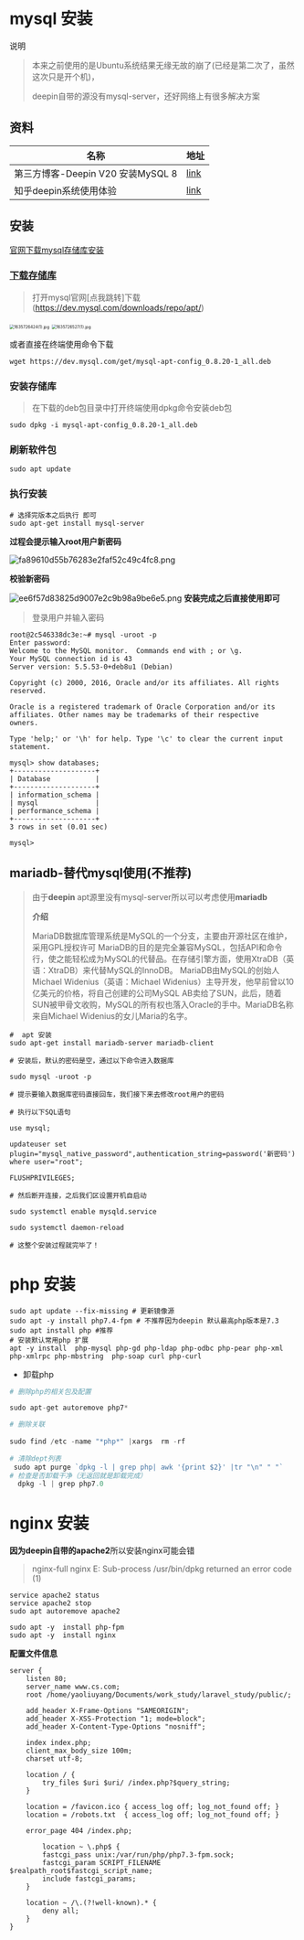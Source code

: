 # mysql 安装 

说明

> 本来之前使用的是Ubuntu系统结果无缘无故的崩了(已经是第二次了，虽然这次只是开个机)，
>
> deepin自带的源没有mysql-server，还好网络上有很多解决方案

## 资料

| 名称                              | 地址                                                         |
| --------------------------------- | ------------------------------------------------------------ |
| 第三方博客-Deepin V20 安装MySQL 8 | [link](https://bbs.deepin.org/post/191965#mod=viewthread&tid=191965&extra=) |
| 知乎deepin系统使用体验            | [link](https://zhuanlan.zhihu.com/p/66428353)                |

## 安装

[官网下载mysql存储库安装](https://bbs.deepin.org/post/191965#mod=viewthread&tid=191965&extra=)

### [**下载存储库**](https://dev.mysql.com/downloads/repo/apt/)

> 打开mysql官网[点我跳转]下载(https://dev.mysql.com/downloads/repo/apt/)	

<img src="https://i.loli.net/2021/11/01/okujFMV4hylmqiA.png" alt="1635726424(1).jpg" style="zoom: 50%;" />

<img src="https://i.loli.net/2021/11/01/TlvwtHidM3nzs7Y.png" alt="1635726527(1).jpg" style="zoom:50%;" />

或者直接在终端使用命令下载

```shell
wget https://dev.mysql.com/get/mysql-apt-config_0.8.20-1_all.deb
```

### 安装存储库

> 在下载的deb包目录中打开终端使用dpkg命令安装deb包

```shell
sudo dpkg -i mysql-apt-config_0.8.20-1_all.deb
```

### 刷新软件包

```shell
sudo apt update
```

### 执行安装

```shell
# 选择完版本之后执行 即可
sudo apt-get install mysql-server 
```

**过程会提示输入root用户新密码**

![fa89610d55b76283e2faf52c49c4fc8.png](https://i.loli.net/2021/11/01/pznmwYJgo2DsljA.png)

**校验新密码**

![ee6f57d83825d9007e2c9b98a9be6e5.png](https://i.loli.net/2021/11/01/rnVxa1GcW6jhDBy.png)
**安装完成之后直接使用即可**

> 登录用户并输入密码

```shell
root@2c546338dc3e:~# mysql -uroot -p
Enter password:
Welcome to the MySQL monitor.  Commands end with ; or \g.
Your MySQL connection id is 43
Server version: 5.5.53-0+deb8u1 (Debian)

Copyright (c) 2000, 2016, Oracle and/or its affiliates. All rights reserved.

Oracle is a registered trademark of Oracle Corporation and/or its
affiliates. Other names may be trademarks of their respective
owners.

Type 'help;' or '\h' for help. Type '\c' to clear the current input statement.

mysql> show databases;
+--------------------+
| Database           |
+--------------------+
| information_schema |
| mysql              |
| performance_schema |
+--------------------+
3 rows in set (0.01 sec)

mysql>

```

## mariadb-替代mysql使用(不推荐)

> 由于**deepin**      apt源里没有mysql-server所以可以考虑使用**mariadb**
>
> **介绍**
>
> MariaDB数据库管理系统是MySQL的一个分支，主要由开源社区在维护，采用GPL授权许可 MariaDB的目的是完全兼容MySQL，包括API和命令行，使之能轻松成为MySQL的代替品。在存储引擎方面，使用XtraDB（英语：XtraDB）来代替MySQL的InnoDB。 MariaDB由MySQL的创始人Michael Widenius（英语：Michael Widenius）主导开发，他早前曾以10亿美元的价格，将自己创建的公司MySQL AB卖给了SUN，此后，随着SUN被甲骨文收购，MySQL的所有权也落入Oracle的手中。MariaDB名称来自Michael Widenius的女儿Maria的名字。

```shell
#  apt 安装
sudo apt-get install mariadb-server mariadb-client

# 安装后，默认的密码是空，通过以下命令进入数据库

sudo mysql -uroot -p

# 提示要输入数据库密码直接回车，我们接下来去修改root用户的密码

# 执行以下SQL语句

use mysql;

updateuser set plugin="mysql_native_password",authentication_string=password('新密码') where user="root";

FLUSHPRIVILEGES;

# 然后断开连接，之后我们区设置开机自启动

sudo systemctl enable mysqld.service

sudo systemctl daemon-reload

# 这整个安装过程就完毕了！
```

# php 安装

```shell
sudo apt update --fix-missing # 更新镜像源
sudo apt -y install php7.4-fpm # 不推荐因为deepin 默认最高php版本是7.3
sudo apt install php #推荐
# 安装默认常用php 扩展
apt -y install  php-mysql php-gd php-ldap php-odbc php-pear php-xml php-xmlrpc php-mbstring  php-soap curl php-curl
```

- 卸载php

```php
# 删除php的相关包及配置

sudo apt-get autoremove php7*

# 删除关联
    
sudo find /etc -name "*php*" |xargs  rm -rf  
    
# 清除dept列表
 sudo apt purge `dpkg -l | grep php| awk '{print $2}' |tr "\n" " "`
# 检查是否卸载干净（无返回就是卸载完成）
  dpkg -l | grep php7.0
```

# nginx 安装

**因为deepin自带的apache2**所以安装nginx可能会错

> nginx-full nginx E: Sub-process /usr/bin/dpkg returned an error code (1)

```shell
service apache2 status
service apache2 stop
sudo apt autoremove apache2
```



```shell
sudo apt -y  install php-fpm
sudo apt -y  install nginx
```

**配置文件信息**

```shell
server {
    listen 80;
    server_name www.cs.com;
    root /home/yaoliuyang/Documents/work_study/laravel_study/public/;

    add_header X-Frame-Options "SAMEORIGIN";
    add_header X-XSS-Protection "1; mode=block";
    add_header X-Content-Type-Options "nosniff";

    index index.php;
    client_max_body_size 100m;
    charset utf-8;

    location / {
        try_files $uri $uri/ /index.php?$query_string;
    }

    location = /favicon.ico { access_log off; log_not_found off; }
    location = /robots.txt  { access_log off; log_not_found off; }

    error_page 404 /index.php;

        location ~ \.php$ {
        fastcgi_pass unix:/var/run/php/php7.3-fpm.sock;
        fastcgi_param SCRIPT_FILENAME $realpath_root$fastcgi_script_name;
        include fastcgi_params;
    }

    location ~ /\.(?!well-known).* {
        deny all;
    }
}

```

